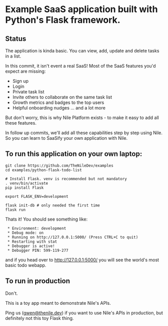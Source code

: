 # Example SaaS application built with Python's Flask framework.

## Status
The application is kinda basic. You can view, add, update and delete tasks in a list.

In this commit, it isn't event a real SaaS! Most of the SaaS features you'd expect are missing:
* Sign up
* Login
* Private task list
* Invite others to collaborate on the same task list
* Growth metrics and badges to the top users
* Helpful onboarding nudges
... and a lot more 

But don't worry, this is why Nile Platform exists - to make it easy to add all these features. 

In follow up commits, we'll add all these capabilities step by step using Nile.
So you can learn to SaaSify your own application with Nile.

## To run this application on your own laptop:
```
git clone https://github.com/TheNileDev/examples
cd examples/python-flask-todo-list

# Install Flask. venv is recommended but not mandatory 
. venv/bin/activate 
pip install Flask

export FLASK_ENV=development

flask init-db # only needed the first time
flask run
```

Thats it! You should see something like:

```
 * Environment: development
 * Debug mode: on
 * Running on http://127.0.0.1:5000/ (Press CTRL+C to quit)
 * Restarting with stat
 * Debugger is active!
 * Debugger PIN: 599-119-277
```

and if you head over to http://127.0.0.1:5000/ you will see the world's most basic todo webapp. 

## To run in production
Don't. 

This is a toy app meant to demonstrate Nile's APIs. 

Ping us (gwen@thenile.dev) if you want to use Nile's APIs in production, but definitely not this toy Flask thing. 